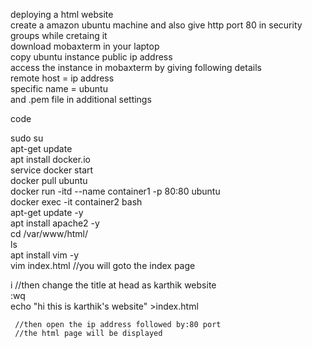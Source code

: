 deploying a html website    
create a amazon ubuntu machine and also give http port 80 in security groups while cretaing it   
download mobaxterm in your laptop   
copy ubuntu instance public ip address   
access the instance in mobaxterm by giving following details   
remote host = ip address   
specific name = ubuntu   
and .pem file in additional settings   


code  

sudo su   
apt-get update   
apt install docker.io   
service docker start   
docker pull ubuntu   
docker run -itd --name container1 -p 80:80 ubuntu   
docker exec -it container2 bash   
apt-get update -y   
apt install apache2 -y   
cd /var/www/html/   
ls   
apt install vim -y   
vim index.html       //you will goto the index page    




i                 //then change the title at head as karthik website   
:wq   
echo "hi this is karthik's website" >index.html   




     //then open the ip address followed by:80 port 
     //the html page will be displayed



